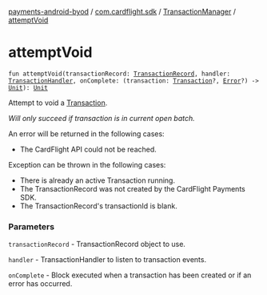 [payments-android-byod](../../index.md) / [com.cardflight.sdk](../index.md) / [TransactionManager](index.md) / [attemptVoid](./attempt-void.md)

# attemptVoid

`fun attemptVoid(transactionRecord: `[`TransactionRecord`](../../com.cardflight.sdk.core/-transaction-record/index.md)`, handler: `[`TransactionHandler`](../../com.cardflight.sdk.core.interfaces/-transaction-handler/index.md)`, onComplete: (transaction: `[`Transaction`](../../com.cardflight.sdk.core/-transaction/index.md)`?, `[`Error`](https://kotlinlang.org/api/latest/jvm/stdlib/kotlin/-error/index.html)`?) -> `[`Unit`](https://kotlinlang.org/api/latest/jvm/stdlib/kotlin/-unit/index.html)`): `[`Unit`](https://kotlinlang.org/api/latest/jvm/stdlib/kotlin/-unit/index.html)

Attempt to void a [Transaction](../../com.cardflight.sdk.core/-transaction/index.md).

*Will only succeed if transaction is in current open batch.*

An error will be returned in the following cases:

* The CardFlight API could not be reached.

Exception can be thrown in the following cases:

* There is already an active Transaction running.
* The TransactionRecord was not created by the CardFlight Payments SDK.
* The TransactionRecord's transactionId is blank.

### Parameters

`transactionRecord` - TransactionRecord object to use.

`handler` - TransactionHandler to listen to transaction events.

`onComplete` - Block executed when a transaction has been created or if an error has occurred.
